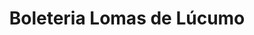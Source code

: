 ---
title: "Boleteria Lomas de Lúcumo"
url: /quebrada-verde/boleteria-lomas-de-lucumo/
shop: Tickets
---